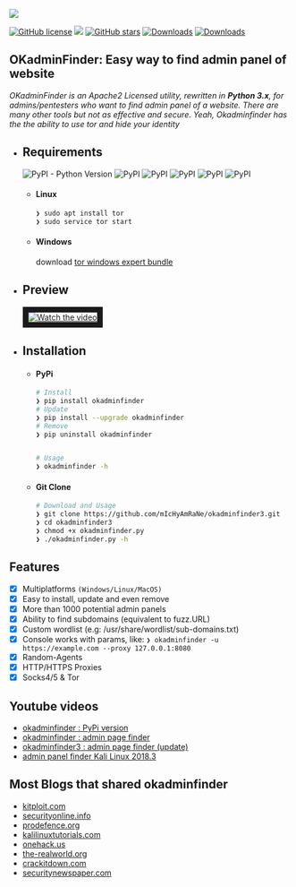![](https://gist.githubusercontent.com/mIcHyAmRaNe/0b370c808bd1a600778f6a3875e5a732/raw/35f2803c176eeb27d4eea5eac88087b0d78f0ecc/okadminfinder3-.png)

[![GitHub license](https://img.shields.io/github/license/mIcHyAmRaNe/okadminfinder3.svg)](https://github.com/mIcHyAmRaNe/okadminfinder/blob/master/LICENSE)
![](https://img.shields.io/badge/platform-linux%20%7C%20windows%20%7C%20osx-lightgrey.svg)
[![GitHub stars](https://img.shields.io/github/stars/mIcHyAmRaNe/okadminfinder3.svg?style=social)](https://github.com/mIcHyAmRaNe/okadminfinder/stargazers)
[![Downloads](https://static.pepy.tech/badge/okadminfinder/week)](https://pepy.tech/project/okadminfinder)
[![Downloads](https://static.pepy.tech/badge/okadminfinder)](https://pepy.tech/project/okadminfinder)

## OKadminFinder: Easy way to find admin panel of website

*OKadminFinder is an Apache2 Licensed utility, rewritten in **Python 3.x**, for admins/pentesters who want to find admin panel of a website. There are many other tools but not as effective and secure. Yeah, Okadminfinder has the the ability to use tor and hide your identity*

* ## Requirements
    ![PyPI - Python Version](https://img.shields.io/pypi/pyversions/Django.svg)
    ![PyPI](https://img.shields.io/pypi/v/argparse.svg?label=argparse)
    ![PyPI](https://img.shields.io/pypi/v/colorama.svg?label=colorama)
    ![PyPI](https://img.shields.io/pypi/v/httpx.svg?label=httpx)
    ![PyPI](https://img.shields.io/pypi/v/trio.svg?label=trio)
    ![PyPI](https://img.shields.io/pypi/v/tqdm.svg?label=tqdm)
    * #### Linux
       ```bash
       ❯ sudo apt install tor
       ❯ sudo service tor start
       ```

    * #### Windows
       download [tor windows expert bundle](https://www.torproject.org/download/tor/)

* ## Preview
   <a href="http://www.youtube.com/watch?feature=player_embedded&v=5C9aOinwKAs" target="_blank">
      <img src="https://i.imgur.com/610tOPC.png" alt="Watch the video" border="10" />
   </a>

* ## Installation
      
   * #### PyPi
      ```bash
      # Install
      ❯ pip install okadminfinder
      # Update
      ❯ pip install --upgrade okadminfinder
      # Remove
      ❯ pip uninstall okadminfinder


      # Usage
      ❯ okadminfinder -h
      ```
   
   * #### Git Clone
      ```bash
      # Download and Usage
      ❯ git clone https://github.com/mIcHyAmRaNe/okadminfinder3.git
      ❯ cd okadminfinder3
      ❯ chmod +x okadminfinder.py
      ❯ ./okadminfinder.py -h
      ```

## Features
- [x] Multiplatforms `(Windows/Linux/MacOS)`
- [x] Easy to install, update and even remove
- [x] More than 1000 potential admin panels
- [x] Ability to find subdomains (equivalent to fuzz.URL)
- [x] Custom wordlist (e.g: /usr/share/wordlist/sub-domains.txt)
- [x] Console works with params, like: `❯ okadminfinder -u https://example.com --proxy 127.0.0.1:8080`
- [x] Random-Agents
- [x] HTTP/HTTPS Proxies
- [x] Socks4/5 & Tor

## Youtube videos
- [okadminfinder : PyPi version](https://youtu.be/5C9aOinwKAs/)
- [okadminfinder : admin page finder](https://youtu.be/DluCL4aA9UU/)
- [okadminfinder3 : admin page finder (update)](https://youtu.be/iJg4NJT5qkY/)
- [admin panel finder Kali Linux 2018.3](https://youtu.be/kY9KeDqY5QQ)

## Most Blogs that shared okadminfinder
- [kitploit.com](https://www.kitploit.com/2019/04/okadminfinder3-admin-panel-finder-admin.html)
- [securityonline.info](https://securityonline.info/admin-login-page-finder/)
- [prodefence.org](https://www.prodefence.org/okadminfinder3-admin-login-page-finder/)
- [kalilinuxtutorials.com](https://kalilinuxtutorials.com/okadminfinder-admin-panel/)
- [onehack.us](https://onehack.us/t/how-to-find-website-admin-panel-using-okadminfinder-tool-easy-method/64840)
- [the-realworld.org](https://the-realworld.org/okadminfinder-finder-du-panneau-dadministration-finder-admin-page-finder)
- [crackitdown.com](https://www.crackitdown.com/2019/12/find-admin-panel-using-OkadminFinder.html)
- [securitynewspaper.com](https://www.securitynewspaper.com/2020/01/02/find-hidden-admin-page-of-any-website/)
